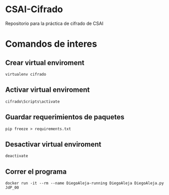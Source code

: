 # CSAI-Cifrado
 Repositorio para la práctica de cifrado de CSAI
 
# Comandos de interes

## Crear virtual enviroment
```
virtualenv cifrado
```

## Activar virtual enviroment

```
cifrado\Scripts\activate
```

## Guardar requerimientos de paquetes

```
pip freeze > requirements.txt
```

## Desactivar virtual enviroment

```
deactivate
```

## Correr el programa

```
docker run -it --rm --name DiegoAleja-running DiegoAleja DiegoAleja.py JdP_00
```
